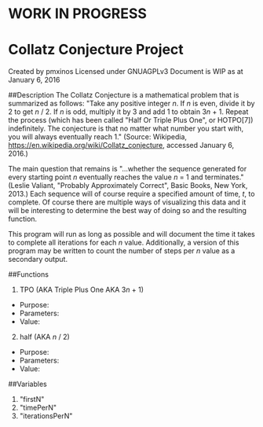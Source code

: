 # WORK IN PROGRESS

# Collatz Conjecture Project
Created by pmxinos
Licensed under GNUAGPLv3
Document is WIP as at January 6, 2016

##Description
The Collatz Conjecture is a mathematical problem that is summarized as follows:
"Take any positive integer *n*. If *n* is even, divide it by 2 to get *n* / 2. If *n* is odd, multiply it by 3 and add 1 to obtain 3*n* + 1. Repeat the process (which has been called "Half Or Triple Plus One", or HOTPO[7]) indefinitely. The conjecture is that no matter what number you start with, you will always eventually reach 1." (Source: Wikipedia, https://en.wikipedia.org/wiki/Collatz_conjecture, accessed January 6, 2016.)

The main question that remains is "...whether the sequence generated for every starting point *n* eventually reaches the value *n* = 1 and terminates." (Leslie Valiant, "Probably Approximately Correct", Basic Books, New York, 2013.) Each sequence will of course require a specified amount of time, *t*, to complete. Of course there are multiple ways of visualizing this data and it will be interesting to determine the best way of doing so and the resulting function. 

This program will run as long as possible and will document the time it takes to complete all iterations for each *n* value. Additionally, a version of this program may be written to count the number of steps per *n* value as a secondary output.

##Functions
1. TPO (AKA Triple Plus One AKA 3*n* + 1)
  * Purpose:
  * Parameters:
  * Value:
2. half (AKA *n* / 2)
  * Purpose:
  * Parameters:
  * Value:


##Variables
1. "firstN"
2. "timePerN"
3. "iterationsPerN"


